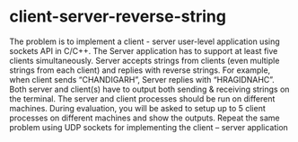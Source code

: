 # client-server-reverse-string
The problem is to implement a client - server user-level application using sockets API in C/C++. The Server application has to support at least five clients simultaneously. Server accepts strings from clients (even multiple strings from each client) and replies with reverse strings. For example, when client sends “CHANDIGARH”, Server replies with “HRAGIDNAHC”. Both server and client(s) have to output both sending & receiving strings on the terminal. The server and client processes should be run on different machines. During evaluation, you will be asked to setup up to 5 client processes on different machines and show the outputs. 
Repeat the same problem  using UDP sockets for implementing the client – server application
